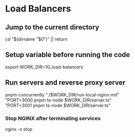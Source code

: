 # Load Balancers

## Jump to the current directory

cd "$(dirname "$0")" || return

## Setup variable before running the code

export WORK_DIR=10_load-balancers

## Run servers and reverse proxy server

pnpm concurrently "./$WORK_DIR/run-local-nginx.md"\
  "PORT=3000 pnpm ts-node $WORK_DIR/server.ts"\
  "PORT=3001 pnpm ts-node $WORK_DIR/server.ts"

### Stop NGINX after terminating services

nginx -s stop
